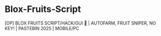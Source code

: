 # Blox-Fruits-Script
[OP] BLOX FRUITS SCRIPT/HACK/GUI 🎄 | AUTOFARM, FRUIT SNIPER, NO KEY! | PASTEBIN 2025 | MOBILE/PC
